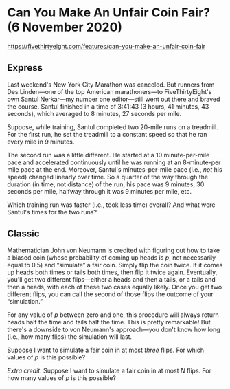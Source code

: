 # Can You Make An Unfair Coin Fair?  (6 November 2020)

https://fivethirtyeight.com/features/can-you-make-an-unfair-coin-fair

## Express

Last weekend's New York City Marathon was canceled.
But runners from Des Linden—one of the top American marathoners—to FiveThirtyEight's own Santul Nerkar—my number one editor—still went out there and braved the course.
Santul finished in a time of 3:41:43 (3 hours, 41 minutes, 43 seconds), which averaged to 8 minutes, 27 seconds per mile.

Suppose, while training, Santul completed two 20-mile runs on a treadmill.
For the first run, he set the treadmill to a constant speed so that he ran every mile in 9 minutes.

The second run was a little different.
He started at a 10 minute-per-mile pace and accelerated continuously until he was running at an 8-minute-per mile pace at the end.
Moreover, Santul's minutes-per-mile pace (i.e., *not* his speed) changed linearly over time.
So a quarter of the way through the duration (in time, not distance) of the run, his pace was 9 minutes, 30 seconds per mile, halfway through it was 9 minutes per mile, etc.

Which training run was faster (i.e., took less time) overall?
And what were Santul's times for the two runs?

## Classic

Mathematician John von Neumann is credited with figuring out how to take a biased coin (whose probability of coming up heads is *p*, not necessarily equal to 0.5) and “simulate” a fair coin.
Simply flip the coin twice.
If it comes up heads both times or tails both times, then flip it twice again.
Eventually, you'll get two different flips—either a heads and then a tails, or a tails and then a heads, with each of these two cases equally likely.
Once you get two different flips, you can call the second of those flips the outcome of your “simulation.”

For any value of *p* between zero and one, this procedure will always return heads half the time and tails half the time.
This is pretty remarkable!
But there's a downside to von Neumann's approach—you don't know how long (i.e., how many flips) the simulation will last.

Suppose I want to simulate a fair coin in at most *three* flips.
For which values of *p* is this possible?

*Extra credit*: Suppose I want to simulate a fair coin in at most *N* flips. For how many values of *p* is this possible?

